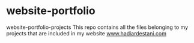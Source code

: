 # website-portfolio
website-portfolio-projects
This repo contains all the files belonging to my projects that are included in my website www.hadiardestani.com
